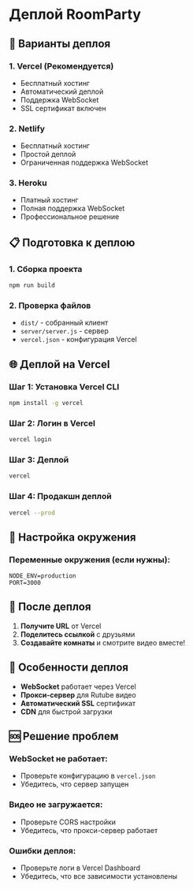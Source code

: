 # Деплой RoomParty

## 🚀 Варианты деплоя

### 1. **Vercel (Рекомендуется)**
- Бесплатный хостинг
- Автоматический деплой
- Поддержка WebSocket
- SSL сертификат включен

### 2. **Netlify**
- Бесплатный хостинг
- Простой деплой
- Ограниченная поддержка WebSocket

### 3. **Heroku**
- Платный хостинг
- Полная поддержка WebSocket
- Профессиональное решение

## 📋 Подготовка к деплою

### 1. **Сборка проекта**
```bash
npm run build
```

### 2. **Проверка файлов**
- `dist/` - собранный клиент
- `server/server.js` - сервер
- `vercel.json` - конфигурация Vercel

## 🌐 Деплой на Vercel

### **Шаг 1: Установка Vercel CLI**
```bash
npm install -g vercel
```

### **Шаг 2: Логин в Vercel**
```bash
vercel login
```

### **Шаг 3: Деплой**
```bash
vercel
```

### **Шаг 4: Продакшн деплой**
```bash
vercel --prod
```

## 🔧 Настройка окружения

### **Переменные окружения (если нужны):**
```env
NODE_ENV=production
PORT=3000
```

## 📱 После деплоя

1. **Получите URL** от Vercel
2. **Поделитесь ссылкой** с друзьями
3. **Создавайте комнаты** и смотрите видео вместе!

## 🎯 Особенности деплоя

- **WebSocket** работает через Vercel
- **Прокси-сервер** для Rutube видео
- **Автоматический SSL** сертификат
- **CDN** для быстрой загрузки

## 🆘 Решение проблем

### **WebSocket не работает:**
- Проверьте конфигурацию в `vercel.json`
- Убедитесь, что сервер запущен

### **Видео не загружается:**
- Проверьте CORS настройки
- Убедитесь, что прокси-сервер работает

### **Ошибки деплоя:**
- Проверьте логи в Vercel Dashboard
- Убедитесь, что все зависимости установлены 